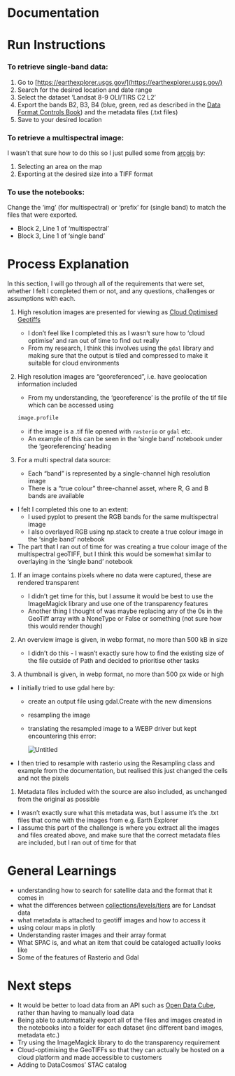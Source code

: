 # Documentation

# Run Instructions

### To retrieve single-band data:

1. Go to [https://earthexplorer.usgs.gov/](https://earthexplorer.usgs.gov/)
2. Search for the desired location and date range
3. Select the dataset ‘Landsat 8-9 OLI/TIRS C2 L2’
4. Export the bands B2, B3, B4 (blue, green, red as described in the [Data Format Controls Book](https://d9-wret.s3.us-west-2.amazonaws.com/assets/palladium/production/s3fs-public/atoms/files/LSDS-1328_Landsat8-9-OLI-TIRS-C2-L2-DFCB-v6.pdf)) and the metadata files (.txt files)
5. Save to your desired location

### To retrieve a multispectral image:

I wasn’t that sure how to do this so I just pulled some from [arcgis](https://www.arcgis.com/apps/mapviewer/index.html) by:

1. Selecting an area on the map
2. Exporting at the desired size into a TIFF format

### To use the notebooks:

Change the ‘img’ (for multispectral) or ‘prefix’ for (single band) to match the files that were exported.

- Block 2, Line 1 of ‘multispectral’
- Block 3, Line 1 of ‘single band’

# Process Explanation

In this section, I will go through all of the requirements that were set, whether I felt I completed them or not, and any questions, challenges or assumptions with each.

1. High resolution images are presented for viewing as [Cloud Optimised Geotiffs](https://www.cogeo.org/)
    - I don’t feel like I completed this as I wasn’t sure how to ‘cloud optimise’ and ran out of time to find out really
    - From my research, I think this involves using the `gdal` library and making sure that the output is tiled and compressed to make it suitable for cloud environments

1. High resolution images are “georeferenced”, i.e. have geolocation information included
    - From my understanding, the ‘georeference’ is the profile of the tif file which can be accessed using
    
    ```python
    image.profile 
    ```
    
    - if the image is a .tif file opened with `rasterio` or `gdal` etc.
    - An example of this can be seen in the ‘single band’ notebook under the ‘georeferencing’ heading

1. For a multi spectral data source:
    - Each “band” is represented by a single-channel high resolution image
    - There is a “true colour” three-channel asset, where R, G and B bands are available

- I felt I completed this one to an extent:
    - I used pyplot to present the RGB bands for the same multispectral image
    - I also overlayed RGB using np.stack to create a true colour image in the ‘single band’ notebook
- The part that I ran out of time for was creating a true colour image of the multispectral geoTIFF, but I think this would be somewhat similar to overlaying in the ‘single band’ notebook

1. If an image contains pixels where no data were captured, these are rendered transparent
    - I didn’t get time for this, but I assume it would be best to use the ImageMagick library and use one of the transparency features
    - Another thing I thought of was maybe replacing any of the 0s in the GeoTiff array with a NoneType or False or something (not sure how this would render though)

1. An overview image is given, in webp format, no more than 500 kB in size
    - I didn’t do this - I wasn’t exactly sure how to find the existing size of the file outside of Path and decided to prioritise other tasks

1. A thumbnail is given, in webp format, no more than 500 px wide or high
- I initially tried to use gdal here by:
    - create an output file using gdal.Create with the new dimensions
    - resampling the image
    - translating the resampled image to a WEBP driver but kept encountering this error:
        
        ![Untitled](Documentation%2097336ef917a14f039c96482e4fccbf66/Untitled.png)
        
- I then tried to resample with rasterio using the Resampling class and example from the documentation, but realised this just changed the cells and not the pixels

1. Metadata files included with the source are also included, as unchanged from the original as possible
- I wasn’t exactly sure what this metadata was, but I assume it’s the .txt files that come with the images from e.g. Earth Explorer
- I assume this part of the challenge is where you extract all the images and files created above, and make sure that the correct metadata files are included, but I ran out of time for that

# General Learnings

- understanding how to search for satellite data and the format that it comes in
- what the differences between [collections/levels/tiers](https://d9-wret.s3.us-west-2.amazonaws.com/assets/palladium/production/s3fs-public/atoms/files/Landsat-C1vsC2-2021-0430-LMWS.pdf) are for Landsat data
- what metadata is attached to geotiff images and how to access it
- using colour maps in plotly
- Understanding raster images and their array format
- What SPAC is, and what an item that could be cataloged actually looks like
- Some of the features of Rasterio and Gdal

# Next steps

- It would be better to load data from an API such as [Open Data Cube](https://datacube-core.readthedocs.io/en/latest/index.html), rather than having to manually load data
- Being able to automatically export all of the files and images created in the notebooks into a folder for each dataset (inc different band images, metadata etc.)
- Try using the ImageMagick library to do the transparency requirement
- Cloud-optimising the GeoTIFFs so that they can actually be hosted on a cloud platform and made accessible to customers
- Adding to DataCosmos’ STAC catalog